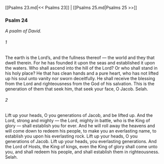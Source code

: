 [[Psalms 23.md|<< Psalms 23]]  |  [[Psalms 25.md|Psalms 25 >>]]

### Psalm 24

*A psalm of David.*

###### 1
The earth is the Lord’s, and the fullness thereof — the world and they that dwell therein. For he has founded it upon the seas and established it upon the waters. Who shall ascend into the hill of the Lord? Or who shall stand in his holy place? He that has clean hands and a pure heart, who has not lifted up his soul unto vanity nor sworn deceitfully. He shall receive the blessing from the Lord and righteousness from the God of his salvation. This is the generation of them that seek him, that seek your face, O Jacob. Selah.

###### 2
Lift up your heads, O you generations of Jacob, and be lifted up. And the Lord, strong and mighty — the Lord, mighty in battle, who is the King of glory — shall establish you for ever. And he will roll away the heavens and will come down to redeem his people, to make you an everlasting name, to establish you upon his everlasting rock. Lift up your heads, O you generations of Jacob. Lift up your heads, you everlasting generations. And the Lord of Hosts, the King of kings, even the King of glory shall come unto you, and shall redeem his people, and shall establish them in righteousness. Selah.
